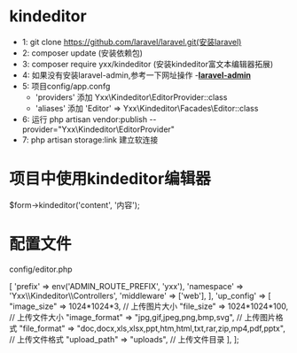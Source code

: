 # kindeditor
- 1: git clone https://github.com/laravel/laravel.git(安装laravel)
- 2: composer update (安装依赖包)
- 3: composer require yxx/kindeditor (安装kindeditor富文本编辑器拓展)
- 4: 如果没有安装laravel-admin,参考一下网址操作 -**[laravel-admin](https://laravel-admin.org/docs/zh/installation)**
- 5: 项目config/app.confg  
  - 'providers' 添加 Yxx\Kindeditor\EditorProvider::class
  - 'aliases'   添加 'Editor' => Yxx\Kindeditor\Facades\Editor::class
- 6: 运行 php artisan vendor:publish --provider="Yxx\Kindeditor\EditorProvider"
- 7: php artisan storage:link  建立软连接

# 项目中使用kindeditor编辑器
  $form->kindeditor('content', '内容');
# 配置文件
config/editor.php

<?php
/**
 * Created by PhpStorm.
 * User: youxingxiang
 * Date: 2019/5/20
 * Time: 10:33 AM
 */
return [
    'route' => [

        'prefix' => env('ADMIN_ROUTE_PREFIX', 'yxx'),

        'namespace' => 'Yxx\\Kindeditor\\Controllers',

        'middleware' => ['web'],
    ],

    'up_config' => [
        "image_size"    => 1024*1024*3,                                                 // 上传图片大小
        "file_size"     => 1024*1024*100,                                               // 上传文件大小
        "image_format"  => "jpg,gif,jpeg,png,bmp,svg",                                  // 上传图片格式
        "file_format"   => "doc,docx,xls,xlsx,ppt,htm,html,txt,rar,zip,mp4,pdf,pptx",   // 上传文件格式
        "upload_path"   => "uploads",                                           // 上传文件目录
    ],
];


